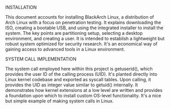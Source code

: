 INSTALLATION

This document accounts for installing BlackArch Linux, a distribution of Arch Linux with a focus on penetration testing. It explains downloading the ISO, creating a bootable USB, and using
the integrated installer to install the system. The key points are partitioning setup, selecting a desktop environment, and creating a user. It is intended to establish a
lightweight but robust system optimized for security research. It's
an economical way of gaining access to advanced tools in a Linux environment.

SYSTEM CALL IMPLEMENTATION

The system call employed here within this project is getuserid(), which provides the
user ID of the calling process (UID). It's planted directly into Linux
kernel codebase and exported as syscall tables. Upon calling, it provides the UID
as integer value similar to getuid() internally. It demonstrates how kernel extensions
at a low level are written and provides a foundation upon which to install custom
OS-level functionality. It's a nice but simple example of making system calls in
Linux.
